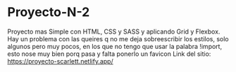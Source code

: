 # Proyecto-N-2
Proyecto mas Simple con HTML, CSS y SASS y aplicando Grid y Flexbox.
Hay un problema con las queires q no me deja sobreescribir los estilos, solo algunos pero muy pocos, en los que no tengo que usar la palabra 
!import, esto nose muy bien porq pasa y falta ponerlo un favicon
Link del sitio: https://proyecto-scarlett.netlify.app/
